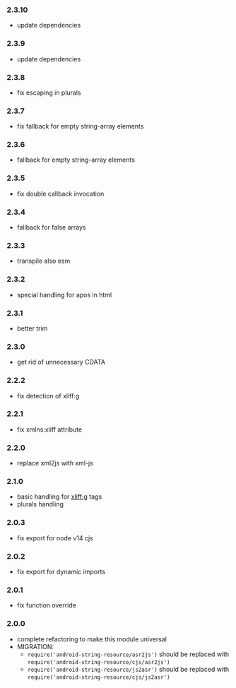 ### 2.3.10

- update dependencies

### 2.3.9

- update dependencies

### 2.3.8

- fix escaping in plurals

### 2.3.7

- fix fallback for empty string-array elements

### 2.3.6

- fallback for empty string-array elements

### 2.3.5

- fix double callback invocation

### 2.3.4

- fallback for false arrays

### 2.3.3

- transpile also esm

### 2.3.2

- special handling for apos in html

### 2.3.1

- better trim

### 2.3.0

- get rid of unnecessary CDATA

### 2.2.2

- fix detection of xliff:g

### 2.2.1

- fix xmlns:xliff attribute

### 2.2.0

- replace xml2js with xml-js

### 2.1.0

- basic handling for <xliff:g> tags
- plurals handling

### 2.0.3

- fix export for node v14 cjs

### 2.0.2

- fix export for dynamic imports

### 2.0.1

- fix function override

### 2.0.0

- complete refactoring to make this module universal
- MIGRATION:
    - `require('android-string-resource/asr2js')` should be replaced with `require('android-string-resource/cjs/asr2js')`
    - `require('android-string-resource/js2asr')` should be replaced with `require('android-string-resource/cjs/js2asr')`
